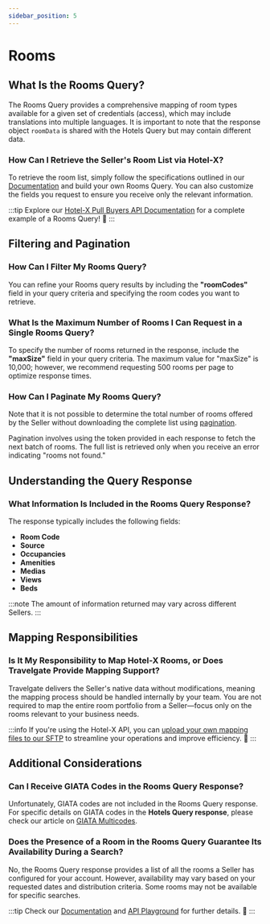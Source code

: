 ```yaml
---
sidebar_position: 5
---
```


# Rooms

## What Is the Rooms Query? 
The Rooms Query provides a comprehensive mapping of room types available for a given set of credentials (access), which may include translations into multiple languages. It is important to note that the response object `roomData` is shared with the Hotels Query but may contain different data.

### How Can I Retrieve the Seller's Room List via Hotel-X?
To retrieve the room list, simply follow the specifications outlined in our [Documentation](/docs/apis/for-buyers/hotel-x-pull-buyers-api/content/rooms) and build your own Rooms Query. You can also customize the fields you request to ensure you receive only the relevant information.

:::tip
Explore our [Hotel-X Pull Buyers API Documentation](/docs/apis/for-buyers/hotel-x-pull-buyers-api/content/rooms#requests-examples) for a complete example of a Rooms Query! 🚀
:::

## Filtering and Pagination

### How Can I Filter My Rooms Query? 
You can refine your Rooms query results by including the **"roomCodes"** field in your query criteria and specifying the room codes you want to retrieve.

### What Is the Maximum Number of Rooms I Can Request in a Single Rooms Query? 
To specify the number of rooms returned in the response, include the **"maxSize"** field in your query criteria. The maximum value for "maxSize" is 10,000; however, we recommend requesting 500 rooms per page to optimize response times.

### How Can I Paginate My Rooms Query? 
Note that it is not possible to determine the total number of rooms offered by the Seller without downloading the complete list using [pagination](/kb/connectivity-products/for-buyers/hotel-x/content/token-pagination). 

Pagination involves using the token provided in each response to fetch the next batch of rooms. The full list is retrieved only when you receive an error indicating "rooms not found."

## Understanding the Query Response

### What Information Is Included in the Rooms Query Response? 
The response typically includes the following fields:

- **Room Code**
- **Source**
- **Occupancies**
- **Amenities**
- **Medias**
- **Views**
- **Beds**

:::note
The amount of information returned may vary across different Sellers.
:::

## Mapping Responsibilities

### Is It My Responsibility to Map Hotel-X Rooms, or Does Travelgate Provide Mapping Support? 
Travelgate delivers the Seller's native data without modifications, meaning the mapping process should be handled internally by your team.  You are not required to map the entire room portfolio from a Seller—focus only on the rooms relevant to your business needs.

:::info
If you're using the Hotel-X API, you can [upload your own mapping files to our SFTP](/docs/apis/for-buyers/hotel-x-pull-buyers-api/plugins/mapping) to streamline your operations and improve efficiency. 🚀
:::

## Additional Considerations

### Can I Receive GIATA Codes in the Rooms Query Response? 
Unfortunately, GIATA codes are not included in the Rooms Query response. For specific details on GIATA codes in the **Hotels Query response**, please check our article on [GIATA Multicodes](/kb/connectivity-products/for-buyers/mapping-solutions/giata/giata-multicodes).

### Does the Presence of a Room in the Rooms Query Guarantee Its Availability During a Search?
No, the Rooms Query response provides a list of all the rooms a Seller has configured for your account. However, availability may vary based on your requested dates and distribution criteria. Some rooms may not be available for specific searches.

:::tip
Check our [Documentation](/docs/apis/for-buyers/hotel-x-pull-buyers-api/content/rooms) and [API Playground](/playground) for further details. 🚀
:::
